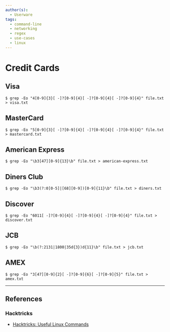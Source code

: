 ```yaml
---
author(s):
  - Userware
tags:
  - command-line
  - networking
  - regex
  - use-cases
  - linux
---
```

# Credit Cards

## Visa

```
$ grep -Eo "4[0-9]{3}[ -]?[0-9]{4}[ -]?[0-9]{4}[ -]?[0-9]{4}" file.txt > visa.txt
```

## MasterCard

```
$ grep -Eo "5[0-9]{3}[ -]?[0-9]{4}[ -]?[0-9]{4}[ -]?[0-9]{4}" file.txt > mastercard.txt
```

## American Express

```
$ grep -Eo "\b3[47][0-9]{13}\b" file.txt > american-express.txt
```

## Diners Club

```
$ grep -Eo "\b3(?:0[0-5]|[68][0-9])[0-9]{11}\b" file.txt > diners.txt
```

## Discover

```
$ grep -Eo "6011[ -]?[0-9]{4}[ -]?[0-9]{4}[ -]?[0-9]{4}" file.txt > discover.txt
```

## JCB

```
$ grep -Eo "\b(?:2131|1800|35d{3})d{11}\b" file.txt > jcb.txt
```

## AMEX

```
$ grep -Eo "3[47][0-9]{2}[ -]?[0-9]{6}[ -]?[0-9]{5}" file.txt > amex.txt
```

---
## References

### Hacktricks

- [Hacktricks: Useful Linux Commands](https://book.hacktricks.wiki/en/linux-hardening/useful-linux-commands.html)